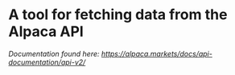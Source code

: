 # A tool for fetching data from the Alpaca API
_Documentation found here: https://alpaca.markets/docs/api-documentation/api-v2/_


